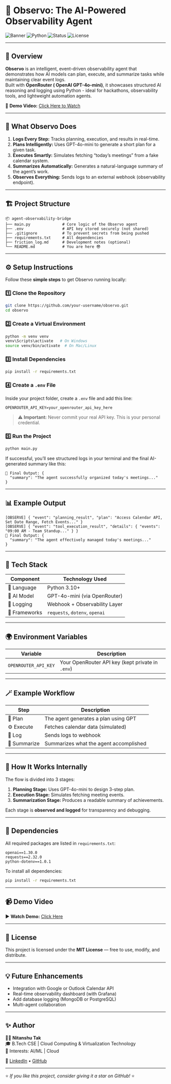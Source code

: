 # 🚀 Observo: The AI-Powered Observability Agent

![Banner](https://img.shields.io/badge/Project-Observo-blueviolet?style=for-the-badge&logo=openai)
![Python](https://img.shields.io/badge/Python-3.10+-blue?style=for-the-badge&logo=python)
![Status](https://img.shields.io/badge/Status-Active-success?style=for-the-badge)
![License](https://img.shields.io/badge/License-MIT-green?style=for-the-badge)

---

## 🌟 Overview

**Observo** is an intelligent, event-driven observability agent that demonstrates how AI models can plan, execute, and summarize tasks while maintaining clear event logs.  
Built with **OpenRouter ( OpenAI GPT-4o-mini)**, it showcases structured AI reasoning and logging using Python - ideal for hackathons, observability tools, and lightweight automation agents.

🎥 **Demo Video:** [Click Here to Watch](https://drive.google.com/drive/folders/1Km6RDOt2cz7LKfz3ockOlvxfc91w5VkS)

---

## 🧠 What Observo Does

1. **Logs Every Step:** Tracks planning, execution, and results in real-time.
2. **Plans Intelligently:** Uses GPT-4o-mini to generate a short plan for a given task.
3. **Executes Smartly:** Simulates fetching “today’s meetings” from a fake calendar system.
4. **Summarizes Automatically:** Generates a natural-language summary of the agent’s work.
5. **Observes Everything:** Sends logs to an external webhook (observability endpoint).

---

## 🏗️ Project Structure

```
📦 agent-observability-bridge
├── main.py              # Core logic of the Observo agent
├── .env                 # API key stored securely (not shared)
├── .gitignore           # To prevent secrets from being pushed
├── requirements.txt     # All dependencies
├── friction_log.md      # Development notes (optional)
└── README.md            # You are here 😎
```

---

## ⚙️ Setup Instructions

Follow these **simple steps** to get Observo running locally:

### **1️⃣ Clone the Repository**
```bash
git clone https://github.com/your-username/observo.git
cd observo
```

### **2️⃣ Create a Virtual Environment**
```bash
python -m venv venv
venv\Scripts\activate   # On Windows
source venv/bin/activate  # On Mac/Linux
```

### **3️⃣ Install Dependencies**
```bash
pip install -r requirements.txt
```

### **4️⃣ Create a `.env` File**
Inside your project folder, create a `.env` file and add this line:

```
OPENROUTER_API_KEY=your_openrouter_api_key_here
```

> ⚠️ **Important:** Never commit your real API key. This is your personal credential.

### **5️⃣ Run the Project**
```bash
python main.py
```

If successful, you’ll see structured logs in your terminal and the final AI-generated summary like this:

```
🎯 Final Output: {
  "summary": "The agent successfully organized today's meetings..."
}
```

---

## 📊 Example Output

```
[OBSERVE] { "event": "planning_result", "plan": "Access Calendar API, Set Date Range, Fetch Events..." }
[OBSERVE] { "event": "tool_execution_result", "details": { "events": "09:00 AM - Team Standup..." } }
🎯 Final Output: {
  "summary": "The agent effectively managed today's meetings..."
}
```

---

## 🧩 Tech Stack

| Component | Technology Used |
|------------|----------------|
| 💬 Language | Python 3.10+ |
| 🧠 AI Model | GPT-4o-mini (via OpenRouter) |
| 🧰 Logging | Webhook + Observability Layer |
| 🧪 Frameworks | `requests`, `dotenv`, `openai` |

---

## 🌍 Environment Variables

| Variable | Description |
|-----------|-------------|
| `OPENROUTER_API_KEY` | Your OpenRouter API key (kept private in `.env`) |

---

## 🪄 Example Workflow

| Step | Description |
|------|--------------|
| 🧩 Plan | The agent generates a plan using GPT |
| ⚙️ Execute | Fetches calendar data (simulated) |
| 🧾 Log | Sends logs to webhook |
| 🧠 Summarize | Summarizes what the agent accomplished |

---

## 🧠 How It Works Internally

The flow is divided into 3 stages:

1. **Planning Stage:** Uses GPT-4o-mini to design 3-step plan.  
2. **Execution Stage:** Simulates fetching meeting events.  
3. **Summarization Stage:** Produces a readable summary of achievements.

Each stage is **observed and logged** for transparency and debugging.

---

## 🧰 Dependencies

All required packages are listed in `requirements.txt`:

```
openai==1.30.0
requests==2.32.0
python-dotenv==1.0.1
```

To install all dependencies:
```bash
pip install -r requirements.txt
```

---

## 📹 Demo Video

▶️ **Watch Demo:** [Click Here](https://drive.google.com/drive/folders/1Km6RDOt2cz7LKfz3ockOlvxfc91w5VkS)

---

## 📜 License

This project is licensed under the **MIT License** — free to use, modify, and distribute.

---

## 💡 Future Enhancements

- Integration with Google or Outlook Calendar API  
- Real-time observability dashboard (with Grafana)  
- Add database logging (MongoDB or PostgreSQL)  
- Multi-agent collaboration  

---

## ✨ Author

👨‍💻 **Nitanshu Tak**  
🎓 B.Tech CSE | Cloud Computing & Virtualization Technology  
💭 Interests: AI/ML | Cloud

🔗 [LinkedIn](https://www.linkedin.com/in/nitanshu-tak-89a1ba289/?originalSubdomain=in) • [GitHub](https://github.com/Nitanshu715)

---

⭐ *If you like this project, consider giving it a star on GitHub!* ⭐

